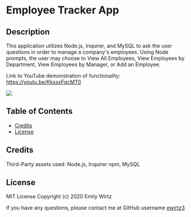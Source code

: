# Employee Tracker App

## Description

This application utilizes Node.js, Inquirer, and MySQL to ask the user questions in order to manage a company's employees. Using Node prompts, the user may choose to View All Employees, View Employees by Department, View Employees by Manager, or Add an Employee.

Link to YouTube demonstration of functionality: https://youtu.be/KkssxFqcMT0

<img src="https://img.shields.io/github/last-commit/ewirtz3/note-taker?style=for-the-badge"/>

## Table of Contents

- [Credits](#credits)
- [License](#license)

## Credits

Third-Party assets used: Node.js, Inquirer npm, MySQL

## License

MIT License
Copyright (c) 2020 Emily Wirtz

If you have any questions, please contact me at GitHub username <a href="https://github.com/ewirtz3">ewirtz3</a>
